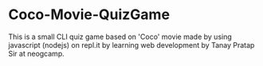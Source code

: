 # Coco-Movie-QuizGame
This is a small CLI quiz game based on 'Coco' movie made by using javascript (nodejs) on repl.it by learning web development by Tanay Pratap Sir at neogcamp. 
